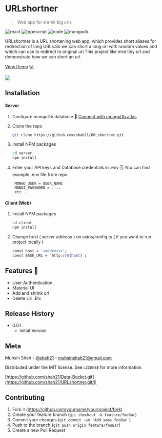 # URLshortner 
> Web app for shrink big urls

![react][react-url]
![typescript][types-url]
![node][npm-image]
![mongodb][mongo-url]

URLshortner is a URL shortening web app, which provides short aliases for redirection of long URLs.So we can short a long url with random values and which can use to redirect to original url.This project like mini tiny url and demonstrate how we can short an url.

[View Demo](https://main.dqvr4svwjlmek.amplifyapp.com) 💻

![](header.png)

## Installation


<h4> Server </h4>

1. Configure mongoDb database 📖 [Connect with mongoDb atlas][mongo-conn]
2. Clone the repo

   ```sh
   git clone https://github.com/shah21/URLshortner.git
   ```
3. Install NPM packages

   ```sh
   cd server
   npm install
   ```
4. Enter your API keys and Database credentials in .env 
   🗒️ You can find example .env file from repo
   
   ```JS
    MONGO_USER = USER_NAME
    MONGI_PASSWORD = ....
    etc...
   ```
<h4> Client (Web) </h4> 

1. Install NPM packages

   ```sh
   cd client
   npm install
   ```
2. Change host ( server address ) on axios/config.ts ( if you want to run project locally )

   ```sh
   const host = '<address>';
   const BASE_URL = `http://${host}`;
   ```   


## Features 🚀

* User Authentication
* Material UI
* Add and shrink url
* Delete Url
.Etc

## Release History

* 0.0.1
    * Initial Version

## Meta 

Muhsin Shah - [@shah21](https://twitter.com/MuhsinS07857838?s=09) - muhsinshah21@gmail.com

Distributed under the MIT license. See ``LICENSE`` for more information.

[https://github.com/shah21/Data-Bucket.git](https://github.com/shah21/URLshortner.git/i)

## Contributing

1. Fork it (<https://github.com/yourname/yourproject/fork>)
2. Create your feature branch (`git checkout -b feature/fooBar`)
3. Commit your changes (`git commit -am 'Add some fooBar'`)
4. Push to the branch (`git push origin feature/fooBar`)
5. Create a new Pull Request

<!-- Markdown link & img dfn's -->
[node-js]: https://img.shields.io/badge/node-javascript-green
[npm-image]: https://img.shields.io/badge/node-v12.18.3-green
[mongo-url]: https://img.shields.io/badge/mongodb-v4.4-brightgreen
[react-url]: https://img.shields.io/badge/reactJs-%20v17.0.1-blue
[types-url]: https://img.shields.io/badge/typescript-4.1.5-%236E97CC
[mongo-conn]: https://www.mongodb.com/blog/post/quick-start-nodejs-mongodb--how-to-get-connected-to-your-database
[wiki]: https://github.com/yourname/yourproject/wiki
